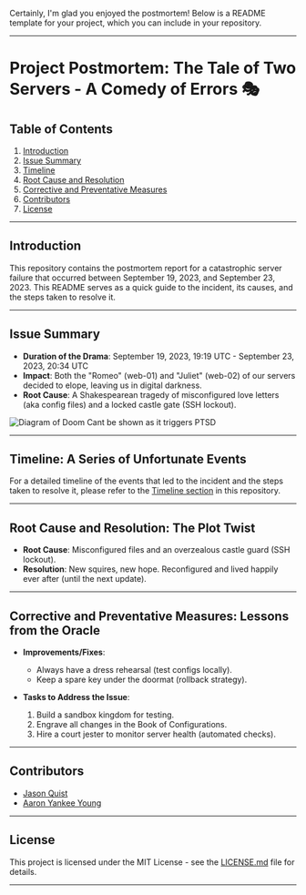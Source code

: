 Certainly, I'm glad you enjoyed the postmortem! Below is a README template for your project, which you can include in your repository.

---

# Project Postmortem: The Tale of Two Servers - A Comedy of Errors 🎭

## Table of Contents

1. [Introduction](#introduction)
2. [Issue Summary](#issue-summary)
3. [Timeline](#timeline)
4. [Root Cause and Resolution](#root-cause-and-resolution)
5. [Corrective and Preventative Measures](#corrective-and-preventative-measures)
6. [Contributors](#contributors)
7. [License](#license)

---

## Introduction

This repository contains the postmortem report for a catastrophic server failure that occurred between September 19, 2023, and September 23, 2023. This README serves as a quick guide to the incident, its causes, and the steps taken to resolve it.

---

## Issue Summary

- **Duration of the Drama**: September 19, 2023, 19:19 UTC - September 23, 2023, 20:34 UTC  
- **Impact**: Both the "Romeo" (web-01) and "Juliet" (web-02) of our servers decided to elope, leaving us in digital darkness.  
- **Root Cause**: A Shakespearean tragedy of misconfigured love letters (aka config files) and a locked castle gate (SSH lockout).

![Diagram of Doom](https://example.com/diagram_of_doom.png) Cant be shown as it triggers PTSD

---

## Timeline: A Series of Unfortunate Events

For a detailed timeline of the events that led to the incident and the steps taken to resolve it, please refer to the [Timeline section](./TIMELINE.md) in this repository.

---

## Root Cause and Resolution: The Plot Twist

- **Root Cause**: Misconfigured files and an overzealous castle guard (SSH lockout).
- **Resolution**: New squires, new hope. Reconfigured and lived happily ever after (until the next update).

---

## Corrective and Preventative Measures: Lessons from the Oracle

- **Improvements/Fixes**: 
  - Always have a dress rehearsal (test configs locally).
  - Keep a spare key under the doormat (rollback strategy).

- **Tasks to Address the Issue**:
  1. Build a sandbox kingdom for testing.
  2. Engrave all changes in the Book of Configurations.
  3. Hire a court jester to monitor server health (automated checks).

---

## Contributors

- [Jason Quist](https://github.com/Jasiel-Stark8)
- [Aaron Yankee Young](https://www.youtube.com/watch?v=dQw4w9WgXcQ)

---

## License

This project is licensed under the MIT License - see the [LICENSE.md](LICENSE.md) file for details.

---
